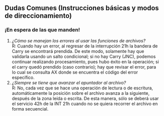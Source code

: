 ## Dudas Comunes (Instrucciones básicas y modos de direccionamiento)

### ¡En espera de las que manden!

1.  _¿Cómo se manejan los errores al usar las funciones de archivos?_  
    R: Cuando hay un error, al regresar de la interrupción 21h la bandera de Carry se encontrará prendida. De este modo, solamente hay que validarla usando un salto condicional; si no hay Carry (JNC), podemos continuar realizando procesamiento, pues hubo éxito en la operación; si el carry quedó prendido (caso contrario); hay que revisar el error, para lo cual se consulta AX donde se encuentra el código del error específico.
2.  _¿Siempre se tiene que avanzar el apuntador al archivo?_  
    R: No, cada vez que se hace una operación de lectura o de escritura, automáticamente la posición sobre el archivo avanza a la siguiente, después de la zona leída o escrita. De esta manera, sólo se deberá usar el servicio 42h de la INT 21h cuando no se quiera recorrer el archivo en forma secuencial.